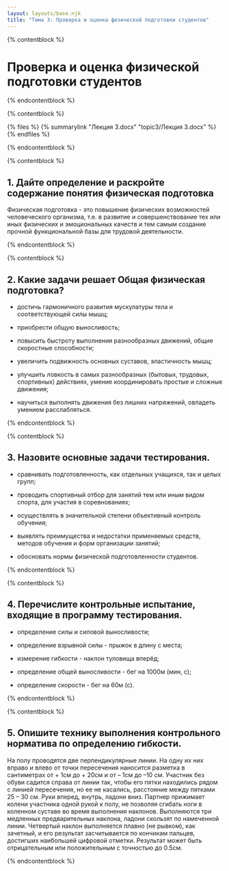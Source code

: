 ```yaml
---
layout: layouts/base.njk
title: "Тема 3: Проверка и оценка физической подготовки студентов"
---
```


{% contentblock %}

# Проверка и оценка физической подготовки студентов

{% endcontentblock %}

{% contentblock %}

{% files %}
    {% summarylink "Лекция 3.docx" "topic3/Лекция 3.docx" %}
{% endfiles %}

{% endcontentblock %}

{% contentblock %}

## 1. Дайте определение и раскройте содержание понятия физическая подготовка

Физическая подготовка - это повышение физических возможностей человеческого организма, т.е. в развитие и совершенствование тех или иных физических и эмоциональных качеств и тем самым создание прочной функциональной базы для трудовой деятельности.

{% endcontentblock %}

{% contentblock %}

## 2. Какие задачи решает Общая физическая подготовка?

- достичь гармоничного развития мускулатуры тела и соответствующей силы мышц;

- приобрести общую выносливость;

- повысить быстроту выполнения разнообразных движений, общие скоростные способности;

- увеличить подвижность основных суставов, эластичность мышц;

- улучшить ловкость в самых разнообразных (бытовых, трудовых, спортивных) действиях, умение координировать простые и сложные движения;

- научиться выполнять движения без лишних напряжений, овладеть умением расслабляться.

{% endcontentblock %}

{% contentblock %}

## 3. Назовите основные задачи тестирования.

- сравнивать подготовленность, как отдельных учащихся, так и целых групп;

- проводить спортивный отбор для занятий тем или иным видом спорта, для участия в соревнованиях;

- осуществлять в значительной степени объективный контроль обучения;

- выявлять преимущества и недостатки применяемых средств, методов обучения и форм организации занятий;

- обосновать нормы физической подготовленности студентов.

{% endcontentblock %}

{% contentblock %}

## 4. Перечислите контрольные испытание, входящие в программу тестирования.

- определение силы и силовой выносливости;

- определение взрывной силы - прыжок в длину с места;

- измерение гибкости - наклон туловища вперёд;

- определение общей выносливости - бег на 1000м (мин, с);

- определение скорости - бег на 60м (с).

{% endcontentblock %}

{% contentblock %}

## 5. Опишите технику выполнения контрольного норматива по определению гибкости.

На полу проводятся две перпендикулярные линии. На одну их них вправо и влево от точки пересечения наносится разметка в сантиметрах от + 1см до + 20см и от – 1см до –10 см. Участник без обуви садится справа от линии так, чтобы его пятки находились рядом с линией пересечения, но ее не касались, расстояние между пятками 25 – 30 см. Руки вперед, внутрь, ладони вниз. Партнер прижимает колени участника одной рукой к полу, не позволяя сгибать ноги в коленном суставе во время выполнения наклонов. Выполняются три медленных предварительных наклона, ладони скользят по намеченной линии. Четвертый наклон выполняется плавно (не рывком), как зачетный, и его результат засчитывается по кончикам пальцев, достигших наибольшей цифровой отметки. Результат может быть отрицательным или положительным с точностью до 0.5см.

{% endcontentblock %}

